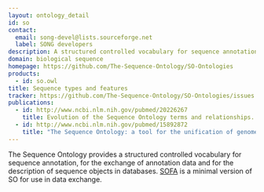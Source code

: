 ```yaml
---
layout: ontology_detail
id: so
contact: 
  email: song-devel@lists.sourceforge.net
  label: SONG developers
description: A structured controlled vocabulary for sequence annotation, for the exchange of annotation data and for the description of sequence objects in databases.
domain: biological sequence
homepage: https://github.com/The-Sequence-Ontology/SO-Ontologies
products: 
  - id: so.owl
title: Sequence types and features
tracker: https://github.com/The-Sequence-Ontology/SO-Ontologies/issues
publications:
  - id: http://www.ncbi.nlm.nih.gov/pubmed/20226267
    title: Evolution of the Sequence Ontology terms and relationships.
  - id: http://www.ncbi.nlm.nih.gov/pubmed/15892872
    title: "The Sequence Ontology: a tool for the unification of genome annotations."
---
```


The Sequence Ontology provides a structured controlled vocabulary for sequence annotation, for the exchange of annotation data and for the description of sequence objects in databases. <a href="http://obo.cvs.sourceforge.net/*checkout*/song/ontology/sofa.obo">SOFA</a> is a minimal version of SO for use in data exchange.
